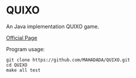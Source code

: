 # QUIXO
An Java implementation QUIXO game.

[Official Page](http://en.gigamic.com/game/quixo)

Program usage: 

```
git clone https://github.com/MAHADADA/QUIXO.git
cd QUIXO
make all test
```

